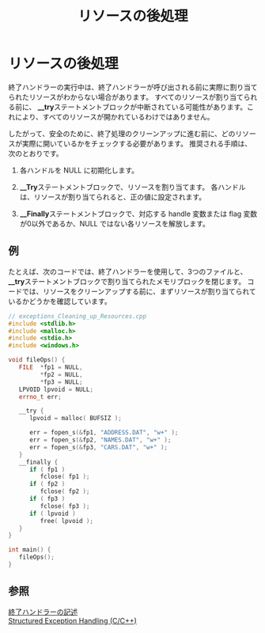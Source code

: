 ﻿---
title: リソースの後処理
ms.date: 11/04/2016
helpviewer_keywords:
- termination handlers [C++], cleaning up resources
- exception handling [C++], cleaning up resources
- C++ exception handling, termination handlers
- resources [C++], cleaning up
- exception handling [C++], cleanup code
- try-catch keyword [C++], termination handlers
ms.assetid: 65753efe-6a27-4750-b90c-50635775c1b6
ms.openlocfilehash: 225c3ccaf3342f11ad4eb6d6575ad3ac542acfd2
ms.sourcegitcommit: 654aecaeb5d3e3fe6bc926bafd6d5ace0d20a80e
ms.translationtype: MT
ms.contentlocale: ja-JP
ms.lasthandoff: 11/20/2019
ms.locfileid: "74246647"
---
# <a name="cleaning-up-resources"></a>リソースの後処理

終了ハンドラーの実行中は、終了ハンドラーが呼び出される前に実際に割り当てられたリソースがわからない場合があります。 すべてのリソースが割り当てられる前に、 **__try**ステートメントブロックが中断されている可能性があります。これにより、すべてのリソースが開かれているわけではありません。

したがって、安全のために、終了処理のクリーンアップに進む前に、どのリソースが実際に開いているかをチェックする必要があります。 推奨される手順は、次のとおりです。

1. 各ハンドルを NULL に初期化します。

1. **__Try**ステートメントブロックで、リソースを割り当てます。 各ハンドルは、リソースが割り当てられると、正の値に設定されます。

1. **__Finally**ステートメントブロックで、対応する handle 変数または flag 変数が0以外であるか、NULL ではない各リソースを解放します。

## <a name="example"></a>例

たとえば、次のコードでは、終了ハンドラーを使用して、3つのファイルと、 **__try**ステートメントブロックで割り当てられたメモリブロックを閉じます。 コードでは、リソースをクリーンアップする前に、まずリソースが割り当てられているかどうかを確認しています。

```cpp
// exceptions_Cleaning_up_Resources.cpp
#include <stdlib.h>
#include <malloc.h>
#include <stdio.h>
#include <windows.h>

void fileOps() {
   FILE  *fp1 = NULL,
         *fp2 = NULL,
         *fp3 = NULL;
   LPVOID lpvoid = NULL;
   errno_t err;

   __try {
      lpvoid = malloc( BUFSIZ );

      err = fopen_s(&fp1, "ADDRESS.DAT", "w+" );
      err = fopen_s(&fp2, "NAMES.DAT", "w+" );
      err = fopen_s(&fp3, "CARS.DAT", "w+" );
   }
   __finally {
      if ( fp1 )
         fclose( fp1 );
      if ( fp2 )
         fclose( fp2 );
      if ( fp3 )
         fclose( fp3 );
      if ( lpvoid )
         free( lpvoid );
   }
}

int main() {
   fileOps();
}
```

## <a name="see-also"></a>参照

[終了ハンドラーの記述](../cpp/writing-a-termination-handler.md)<br/>
[Structured Exception Handling (C/C++)](../cpp/structured-exception-handling-c-cpp.md)
